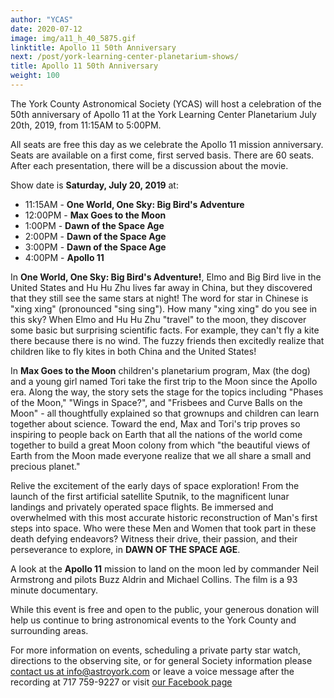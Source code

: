 ```yaml
---
author: "YCAS"
date: 2020-07-12
image: img/a11_h_40_5875.gif
linktitle: Apollo 11 50th Anniversary
next: /post/york-learning-center-planetarium-shows/
title: Apollo 11 50th Anniversary 
weight: 100
---
```

The York County Astronomical Society (YCAS) will host a celebration of the 50th anniversary of Apollo 11 at the York Learning Center Planetarium July 20th, 2019, from 11:15AM to 5:00PM.

All seats are free this day as we celebrate the Apollo 11 mission anniversary. Seats are available on a first come, first served basis. There are 60 seats. After each presentation, there will be a discussion about the movie.

Show date is **Saturday, July 20, 2019** at:

* 11:15AM - **One World, One Sky: Big Bird's Adventure**
* 12:00PM - **Max Goes to the Moon**
* 1:00PM - **Dawn of the Space Age**
* 2:00PM - **Dawn of the Space Age**
* 3:00PM - **Dawn of the Space Age**
* 4:00PM - **Apollo 11**
 
In **One World, One Sky: Big Bird's Adventure!**, Elmo and Big Bird live in the United States and Hu Hu Zhu lives far away in China, but they discovered that they still see the same stars at night! The word for star in Chinese is "xing xing" (pronounced "sing sing"). How many "xing xing" do you see in this sky? When Elmo and Hu Hu Zhu "travel" to the moon, they discover some basic but surprising scientific facts. For example, they can't fly a kite there because there is no wind. The fuzzy friends then excitedly realize that children like to fly kites in both China and the United States!

In **Max Goes to the Moon** children's planetarium program, Max (the dog) and a young girl named Tori take the first trip to the Moon since the Apollo era. Along the way, the story sets the stage for the topics including "Phases of the Moon," "Wings in Space?", and "Frisbees and Curve Balls on the Moon" - all thoughtfully explained so that grownups and children can learn together about science. Toward the end, Max and Tori's trip proves so inspiring to people back on Earth that all the nations of the world come together to build a great Moon colony from which "the beautiful views of Earth from the Moon made everyone realize that we all share a small and precious planet."

Relive the excitement of the early days of space exploration! From the launch of the first artificial satellite Sputnik, to the magnificent lunar landings and privately operated space flights. Be immersed and overwhelmed with this most accurate historic reconstruction of Man's first steps into space.
Who were these Men and Women that took part in these death defying endeavors? Witness their drive, their passion, and their perseverance to explore, in **DAWN OF THE SPACE AGE**.

A look at the **Apollo 11** mission to land on the moon led by commander Neil Armstrong and pilots Buzz Aldrin and Michael Collins. The film is a 93 minute documentary.

While this event is free and open to the public, your generous donation will help us continue to bring astronomical events to the York County and surrounding areas.

For more information on events, scheduling a private party star watch, directions to the observing site, or for general Society information please [contact us at info@astroyork.com](info@astroyork.com) or leave a voice message after the recording at 717 759-9227 or visit [our Facebook page](https://www.facebook.com/astroyork)